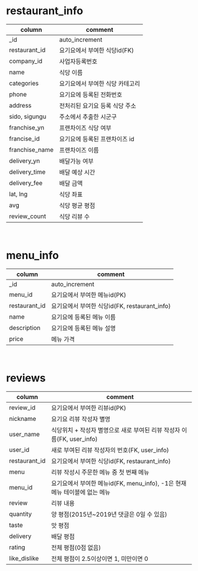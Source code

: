 # restaurant_info
|column|comment|
|--|--|
|_id|auto_increment|
|restaurant_id|요기요에서 부여한 식당id(FK)|
|company_id|사업자등록번호|
|name|식당 이름|
|categories|요기요에서 부여한 식당 카테고리|
|phone|요기요에 등록된 전화번호|
|address|전처리된 요기요 등록 식당 주소|
|sido, sigungu|주소에서 추출한 시군구|
|franchise_yn|프랜차이즈 식당 여부|
|francise_id|요기요에 등록된 프랜차이즈 id|
|franchise_name|프랜차이즈 이름|
|delivery_yn|배달가능 여부|
|delivery_time|배달 예상 시간|
|delivery_fee|배달 금액|
|lat, lng|식당 좌표|
|avg|식당 평균 평점|
|review_count|식당 리뷰 수|
<br>

# menu_info
|column|comment|
|--|--|
|_id|auto_increment|
|menu_id|요기요에서 부여한 메뉴id(PK)|
|restaurant_id|요기요에서 부여한 식당id(FK, restaurant_info)|
|name|요기요에 등록된 메뉴 이름|
|description|요기요에 등록된 메뉴 설명|
|price|메뉴 가격|
<br>

# reviews
|column|comment|
|--|--|
|review_id|요기요에서 부여한 리뷰id(PK)|
|nickname|요기요 리뷰 작성자 별명|
|user_name|식당위치 + 작성자 별명으로 새로 부여된 리뷰 작성자 이름(FK, user_info)|
|user_id|새로 부여된 리뷰 작성자의 번호(FK, user_info)|
|restaurant_id|요기요에서 부여한 식당id(FK, restaurant_info)|
|menu|리뷰 작성시 주문한 메뉴 중 첫 번째 메뉴|
|menu_id|요기요에서 부여한 메뉴id(FK, menu_info), -1은 현재 메뉴 테이블에 없는 메뉴|
|review|리뷰 내용|
|quantity|양 평점(2015년~2019년 댓글은 0일 수 있음)|
|taste|맛 평점|
|delivery|배달 평점|
|rating|전체 평점(0점 없음)|
|like_dislike|전체 평점이 2.5이상이면 1, 미만이면 0|
